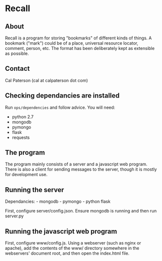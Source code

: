 Recall
======

About
-----
Recall is a program for storing "bookmarks" of different kinds of
things.  A bookmark ("mark") could be of a place, universal resource
locator, comment, person, etc.  The format has been deliberately kept
as extensible as possible.

Contact
-------
Cal Paterson (cal at calpaterson dot com)

Checking dependancies are installed
-----------------------------------
Run ```ops/dependencies``` and follow advice.  You will need:
- python 2.7
- mongodb
- pymongo
- flask
- requests

The program
-----------
The program mainly consists of a server and a javascript web program.
There is also a client for sending messages to the server, though it
is mostly for development use.

Running the server
------------------
Dependancies:
    - mongodb
    - pymongo
    - python flask

First, configure server/config.json.  Ensure mongodb is running and
then run server.py

Running the javascript web program
----------------------------------
First, configure www/config.js.  Using a webserver (such as nginx or
apache), add the contents of the www/ directory somewhere in the
webservers' document root, and then open the index.html file.